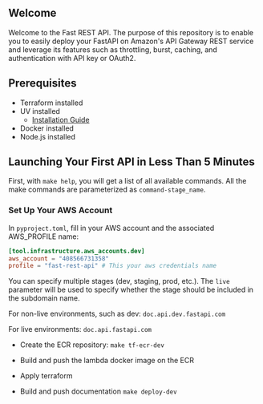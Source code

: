 ## Welcome

Welcome to the Fast REST API. The purpose of this repository is to enable you to easily deploy your FastAPI on Amazon's API Gateway REST service and leverage its features such as throttling, burst, caching, and authentication with API key or OAuth2.

## Prerequisites

- Terraform installed
- UV installed
  - [Installation Guide](https://docs.astral.sh/uv/getting-started/installation/)
- Docker installed
- Node.js installed

## Launching Your First API in Less Than 5 Minutes

First, with `make help`, you will get a list of all available commands. All the make commands are parameterized as `command-stage_name`.

### Set Up Your AWS Account

In `pyproject.toml`, fill in your AWS account and the associated AWS_PROFILE name:

```toml
[tool.infrastructure.aws_accounts.dev]
aws_account = "408566731358"
profile = "fast-rest-api" # This your aws credentials name
```

You can specify multiple stages (dev, staging, prod, etc.). The `live` parameter will be used to specify whether the stage should be included in the subdomain name.

For non-live environments, such as dev:
`doc.api.dev.fastapi.com`

For live environments:
`doc.api.fastapi.com`

- Create the ECR repository:
  `make tf-ecr-dev`

- Build and push the lambda docker image on the ECR
- Apply terraform
- Build and push documentation
  `make deploy-dev`
